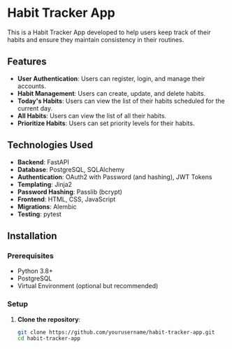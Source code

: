 # Habit Tracker App

This is a Habit Tracker App developed to help users keep track of their habits and ensure they maintain consistency in their routines.

## Features

- **User Authentication**: Users can register, login, and manage their accounts.
- **Habit Management**: Users can create, update, and delete habits.
- **Today's Habits**: Users can view the list of their habits scheduled for the current day.
- **All Habits**: Users can view the list of all their habits.
- **Prioritize Habits**: Users can set priority levels for their habits.

## Technologies Used

- **Backend**: FastAPI
- **Database**: PostgreSQL, SQLAlchemy
- **Authentication**: OAuth2 with Password (and hashing), JWT Tokens
- **Templating**: Jinja2
- **Password Hashing**: Passlib (bcrypt)
- **Frontend**: HTML, CSS, JavaScript
- **Migrations**: Alembic
- **Testing**: pytest
  
## Installation

### Prerequisites

- Python 3.8+
- PostgreSQL
- Virtual Environment (optional but recommended)

### Setup

1. **Clone the repository**:
   ```sh
   git clone https://github.com/yourusername/habit-tracker-app.git
   cd habit-tracker-app

